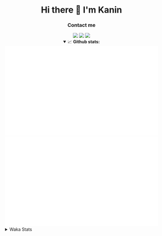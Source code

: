 <div align="center">
 <h1>Hi there 👋 I'm Kanin</h1>
 <h3>Contact me</h3>
 <a href="mailto:im@kanin.dev"><img src="https://img.shields.io/badge/gmail-%23D14836.svg?&style=for-the-badge&logo=gmail&logoColor=white"/></a>
 <a href="https://twitter.com/KaninDev"><img src="https://img.shields.io/badge/twitter-%231DA1F2.svg?&style=for-the-badge&logo=twitter&logoColor=white"/></a>
 <a href="https://www.linkedin.com/in/KaninDev"><img src="https://img.shields.io/badge/linkedin-%230077B5.svg?&style=for-the-badge&logo=linkedin&logoColor=white"/></a>
<details open>
  <summary>📈 <b>Github stats:</b></summary>
  <img src="https://github.com/Kanin/Kanin/blob/master/scripts/GitHubStats/generated/overview.svg"/>
  <img src="https://github.com/Kanin/Kanin/blob/master/scripts/GitHubStats/generated/languages.svg"/>
</details>
</div>

<details>
 <summary>Waka Stats</summary>

<!--START_SECTION:waka-->
![Code Time](http://img.shields.io/badge/Code%20Time-2%2C070%20hrs%2032%20mins-blue)

![Profile Views](http://img.shields.io/badge/Profile%20Views-0-blue)

![Lines of code](https://img.shields.io/badge/From%20Hello%20World%20I%27ve%20Written-848.5%20thousand%20lines%20of%20code-blue)

**🐱 My GitHub Data** 

> 📦 101.6 kB Used in GitHub's Storage 
 > 
> 🏆 484 Contributions in the Year 2023
 > 
> 🚫 Not Opted to Hire
 > 
> 📜 22 Public Repositories 
 > 
> 🔑 10 Private Repositories 
 > 
**I'm an Early 🐤** 

```text
🌞 Morning                2126 commits        ██████░░░░░░░░░░░░░░░░░░░   25.23 % 
🌆 Daytime                2527 commits        ███████░░░░░░░░░░░░░░░░░░   29.99 % 
🌃 Evening                2502 commits        ███████░░░░░░░░░░░░░░░░░░   29.70 % 
🌙 Night                  1270 commits        ████░░░░░░░░░░░░░░░░░░░░░   15.07 % 
```
📅 **I'm Most Productive on Monday** 

```text
Monday                   1600 commits        █████░░░░░░░░░░░░░░░░░░░░   18.99 % 
Tuesday                  1123 commits        ███░░░░░░░░░░░░░░░░░░░░░░   13.33 % 
Wednesday                788 commits         ██░░░░░░░░░░░░░░░░░░░░░░░   09.35 % 
Thursday                 1249 commits        ████░░░░░░░░░░░░░░░░░░░░░   14.82 % 
Friday                   1345 commits        ████░░░░░░░░░░░░░░░░░░░░░   15.96 % 
Saturday                 814 commits         ██░░░░░░░░░░░░░░░░░░░░░░░   09.66 % 
Sunday                   1506 commits        ████░░░░░░░░░░░░░░░░░░░░░   17.88 % 
```


📊 **This Week I Spent My Time On** 

```text
🕑︎ Time Zone: America/New_York

💬 Programming Languages: 
Python                   3 hrs 59 mins       █████████████████████████   99.49 % 
GitIgnore file           0 secs              ░░░░░░░░░░░░░░░░░░░░░░░░░   00.36 % 
Markdown                 0 secs              ░░░░░░░░░░░░░░░░░░░░░░░░░   00.14 % 
Log File                 0 secs              ░░░░░░░░░░░░░░░░░░░░░░░░░   00.00 % 
requirements.txt         0 secs              ░░░░░░░░░░░░░░░░░░░░░░░░░   00.00 % 

🔥 Editors: 
PyCharm                  4 hrs               █████████████████████████   100.00 % 

🐱‍💻 Projects: 
BB-CommunityBot          3 hrs 40 mins       ███████████████████████░░   91.79 % 
pilmoji                  19 mins             ██░░░░░░░░░░░░░░░░░░░░░░░   08.21 % 

💻 Operating System: 
Windows                  4 hrs               █████████████████████████   100.00 % 
```

**I Mostly Code in Python** 

```text
Python                   26 repos            ██████████████░░░░░░░░░░░   57.78 % 
Java                     7 repos             ████░░░░░░░░░░░░░░░░░░░░░   15.56 % 
JavaScript               4 repos             ██░░░░░░░░░░░░░░░░░░░░░░░   08.89 % 
Kotlin                   2 repos             █░░░░░░░░░░░░░░░░░░░░░░░░   04.44 % 
HTML                     2 repos             █░░░░░░░░░░░░░░░░░░░░░░░░   04.44 % 
```



**Timeline**

![Lines of Code chart](https://raw.githubusercontent.com/Kanin/Kanin/master/assets/bar_graph.png)


 Last Updated on 31/07/2023 09:05:19 UTC
<!--END_SECTION:waka-->
</details>
